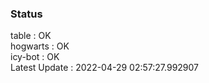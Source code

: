 ### Status


table : OK  
hogwarts : OK  
icy-bot : OK  
Latest Update : 2022-04-29 02:57:27.992907
